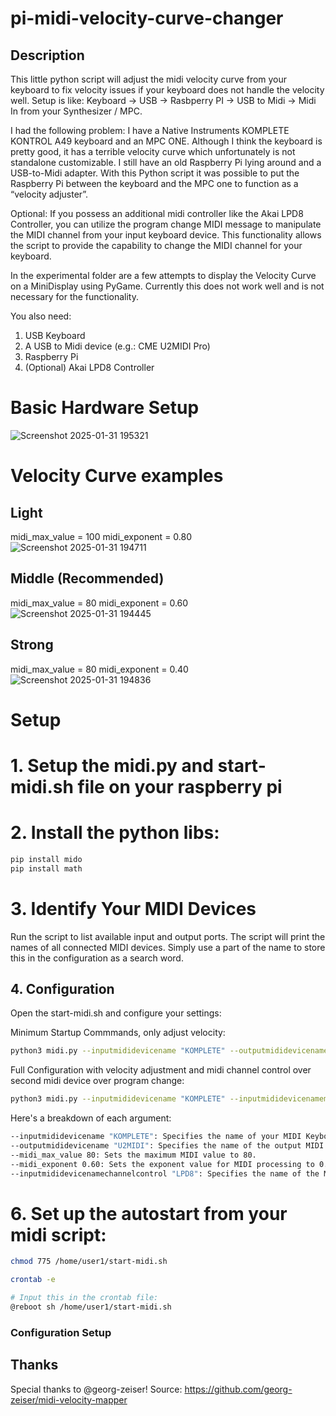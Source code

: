 # pi-midi-velocity-curve-changer
## Description 
This little python script will adjust the midi velocity curve from your keyboard to fix velocity issues if your keyboard does not handle the velocity well. 
Setup is like: Keyboard -> USB -> Rasbperry PI -> USB to Midi -> Midi In from your Synthesizer / MPC.

I had the following problem:
I have a Native Instruments KOMPLETE KONTROL A49 keyboard and an MPC ONE.
Although I think the keyboard is pretty good, it has a terrible velocity curve which unfortunately is not standalone customizable. I still have an old Raspberry Pi lying around and a USB-to-Midi adapter. With this Python script it was possible to put the Raspberry Pi between the keyboard and the MPC one to function as a “velocity adjuster”.

Optional: If you possess an additional midi controller like the Akai LPD8 Controller, you can utilize the program change MIDI message to manipulate the MIDI channel from your input keyboard device. This functionality allows the script to provide the capability to change the MIDI channel for your keyboard.

In the experimental folder are a few attempts to display the Velocity Curve on a MiniDisplay using PyGame. Currently this does not work well and is not necessary for the functionality. 

You also need: 
1. USB Keyboard
2. A USB to Midi device (e.g.: CME U2MIDI Pro)
3. Raspberry Pi
4. (Optional) Akai LPD8 Controller

# Basic Hardware Setup
![Screenshot 2025-01-31 195321](https://github.com/user-attachments/assets/baad05cb-7537-4d38-9271-32a55b285580)



# Velocity Curve examples

## Light
midi_max_value = 100
midi_exponent = 0.80
![Screenshot 2025-01-31 194711](https://github.com/user-attachments/assets/8d43c2b7-941a-47c3-8a10-a86edf0a164e)

## Middle (Recommended)
midi_max_value = 80
midi_exponent = 0.60
![Screenshot 2025-01-31 194445](https://github.com/user-attachments/assets/983e6e9d-31c0-477c-ae0d-ea19702bc97c)

## Strong
midi_max_value = 80
midi_exponent = 0.40
![Screenshot 2025-01-31 194836](https://github.com/user-attachments/assets/e72b6f35-ce86-4b08-9395-1df7d7773c7e)


# Setup 

# 1. Setup the midi.py and start-midi.sh file on your raspberry pi
# 2. Install the python libs:
   
   ```sh
   pip install mido
   pip install math
   ```

# 3. Identify Your MIDI Devices

Run the script to list available input and output ports. The script will print the names of all connected MIDI devices.
Simply use a part of the name to store this in the configuration as a search word. 

## 4. Configuration

Open the start-midi.sh and configure your settings:

Minimum Startup Commmands, only adjust velocity:
```sh
python3 midi.py --inputmididevicename "KOMPLETE" --outputmididevicename "U2MIDI" --midi_max_value 80 --midi_exponent 0.60
```

Full Configuration with velocity adjustment and midi channel control over second midi device over program change:
```sh
python3 midi.py --inputmididevicename "KOMPLETE" --inputmididevicenamemidichannel "LPD8" --outputmididevicename "U2MIDI" --midi_max_value 80 --midi_exponent 0.60
```

Here's a breakdown of each argument:
```sh
--inputmididevicename "KOMPLETE": Specifies the name of your MIDI Keyboard device as "KOMPLETE".
--outputmididevicename "U2MIDI": Specifies the name of the output MIDI adapter as "U2MIDI".
--midi_max_value 80: Sets the maximum MIDI value to 80.
--midi_exponent 0.60: Sets the exponent value for MIDI processing to 0.60.
--inputmididevicenamechannelcontrol "LPD8": Specifies the name of the MIDI device to control with the program_change event the midi channel for inputmididevicename. (optional)
```


# 6. Set up the autostart from your midi script:
   
   ```sh
   chmod 775 /home/user1/start-midi.sh

   crontab -e

   # Input this in the crontab file:
   @reboot sh /home/user1/start-midi.sh
   ```

   ### Configuration Setup


## Thanks

Special thanks to @georg-zeiser!
Source: https://github.com/georg-zeiser/midi-velocity-mapper


